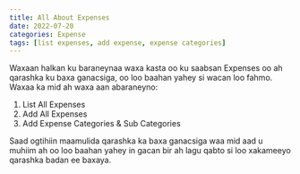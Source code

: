 ```yaml
---
title: All About Expenses
date: 2022-07-20
categories: Expense
tags: [list expenses, add expense, expense categories]
---
```


Waxaan halkan ku baraneynaa waxa kasta oo ku saabsan Expenses oo ah qarashka ku baxa ganacsiga, oo loo baahan yahey si wacan loo fahmo. Waxaa ka mid ah waxa aan abaraneyno:

1. List All Expenses
2. Add All Expenses
3. Add Expense Categories & Sub Categories

Saad ogtihiin maamulida qarashka ka baxa ganacsiga waa mid aad u muhiim ah oo loo baahan yahey in gacan bir ah lagu qabto si loo xakameeyo qarashka badan ee baxaya.
